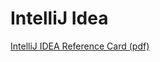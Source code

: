 # IntelliJ Idea

[IntelliJ IDEA Reference Card (pdf)](https://resources.jetbrains.com/storage/products/intellij-idea/docs/IntelliJIDEA_ReferenceCard.pdf)
